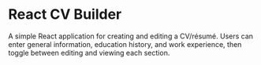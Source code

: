 # React CV Builder

A simple React application for creating and editing a CV/résumé. Users can enter general information, education history, and work experience, then toggle between editing and viewing each section.